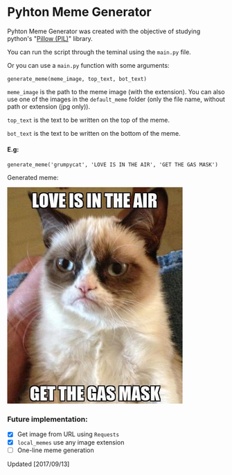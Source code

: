 # Pyhton Meme Generator

Pyhton Meme Generator was created with the objective of studying python's "[Pillow (PIL)](http://pillow.readthedocs.io/en/3.4.x/index.html)" library.

You can run the script through the teminal using the `main.py` file.

Or you can use a `main.py` function with some arguments:
```
generate_meme(meme_image, top_text, bot_text)
```
`meme_image` is the path to the meme image (with the extension). You can also use one of the images in the `default_meme` folder (only the file name, without path or extension (jpg only)).

`top_text` is the text to be written on the top of the meme.

`bot_text` is the text to be written on the bottom of the meme.

#### E.g:

```
generate_meme('grumpycat', 'LOVE IS IN THE AIR', 'GET THE GAS MASK')
```

Generated meme:

![grumpycat](/new_memes/new_meme1.jpg)

### Future implementation:

- [x] Get image from URL using `Requests`
- [x] `local_memes` use any image extension
- [ ] One-line meme generation

Updated [2017/09/13]
